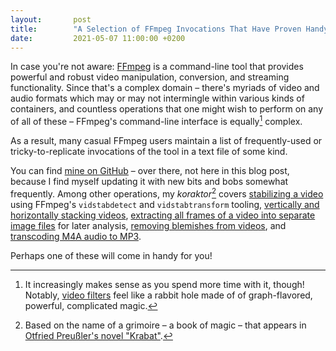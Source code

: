 ```yaml
---
layout:       post
title:        "A Selection of FFmpeg Invocations That Have Proven Handy in Various Situations"
date:         2021-05-07 11:00:00 +0200
---
```


In case you're not aware: [FFmpeg](https://ffmpeg.org) is a command-line tool that provides powerful and robust video manipulation, conversion, and streaming functionality. Since that's a complex domain – there's myriads of video and audio formats which may or may not intermingle within various kinds of containers, and countless operations that one might wish to perform on any of all of these – FFmpeg's command-line interface is equally[^sense] complex.

[^sense]: It increasingly makes sense as you spend more time with it, though! Notably, [video filters](https://ffmpeg.org/ffmpeg-filters.html) feel like a rabbit hole made of of graph-flavored, powerful, complicated magic.

As a result, many casual FFmpeg users maintain a list of frequently-used or tricky-to-replicate invocations of the tool in a text file of some kind.

You can find [mine on GitHub](https://github.com/doersino/ffmpeg-koraktor) – over there, not here in this blog post, because I find myself updating it with new bits and bobs somewhat frequently. Among other operations, my *koraktor*[^koraktor] covers [stabilizing a video](https://github.com/doersino/ffmpeg-koraktor#stabilizing-a-video) using FFmpeg's `vidstabdetect` and `vidstabtransform` tooling, [vertically and horizontally stacking videos](https://github.com/doersino/ffmpeg-koraktor#vertically-and-horizontally-stacking-videos), [extracting all frames of a video into separate image files](https://github.com/doersino/ffmpeg-koraktor#extracting-frames-from-a-60-fps-video) for later analysis, [removing blemishes from videos](https://github.com/doersino/ffmpeg-koraktor#cutting-out-a-corner), and [transcoding M4A audio to MP3](https://github.com/doersino/ffmpeg-koraktor#transcoding-m4a-to-mp3).

[^koraktor]: Based on the name of a grimoire – a book of magic – that appears in [Otfried Preußler's novel "Krabat"](https://en.wikipedia.org/wiki/Krabat_(novel)).

Perhaps one of these will come in handy for you!
